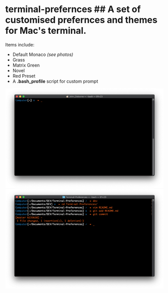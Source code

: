 # terminal-prefernces ## A set of customised prefernces and themes for Mac's terminal.

Items include:
 - Default Monaco *(see photos)*
 - Grass
 - Matrix Green
 - Novel
 - Red Preset
 - A **.bash_profile** script for custom prompt

![A single prompt showing custom command prompt...](screen-shots/Monaco0.png)
![Multiple lines, can see the git indicator...](screen-shots/Monaco1.png)

